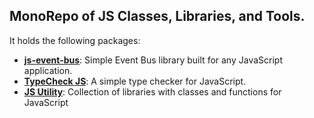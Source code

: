## MonoRepo of JS Classes, Libraries, and Tools.

It holds the following packages:
- [**js-event-bus**](https://github.com/knighttower/JsUtility/tree/development/packages/event-bus): Simple Event Bus library built for any JavaScript application.
- [**TypeCheck JS**](https://github.com/knighttower/JsUtility/tree/development/packages/type-check): A simple type checker for JavaScript.
- [**JS Utility**](https://github.com/knighttower/JsUtility/tree/development/packages/utility): Collection of libraries with classes and functions for JavaScript
